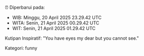 ⏰ Diperbarui pada:
- WIB: Minggu, 20 April 2025 23.29.42 UTC
- WITA: Senin, 21 April 2025 00.29.42 UTC
- WIT: Senin, 21 April 2025 01.29.42 UTC

Kutipan Inspiratif:
"You have eyes my dear but you cannot see."


Kategori: funny

